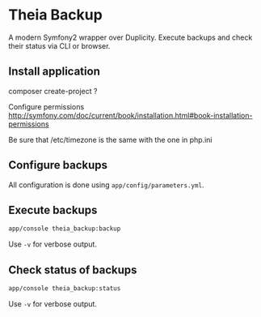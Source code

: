 # Theia Backup

A modern Symfony2 wrapper over Duplicity. Execute backups and check their status via CLI or browser.

## Install application

composer create-project ?

Configure permissions http://symfony.com/doc/current/book/installation.html#book-installation-permissions

Be sure that /etc/timezone is the same with the one in php.ini

## Configure backups

All configuration is done using `app/config/parameters.yml`.

## Execute backups

```bash
app/console theia_backup:backup
```

Use `-v` for verbose output.

## Check status of backups

```bash
app/console theia_backup:status
```

Use `-v` for verbose output.